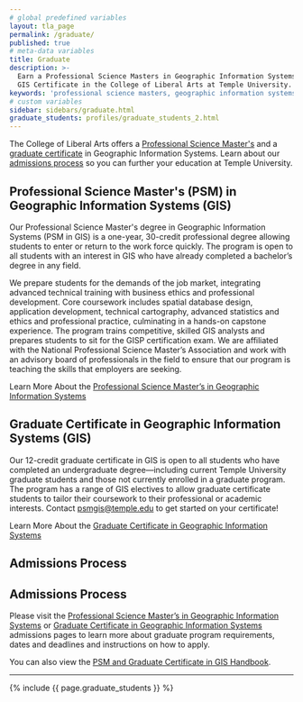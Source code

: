 ```yaml
---
# global predefined variables
layout: tla_page
permalink: /graduate/
published: true
# meta-data variables
title: Graduate
description: >-
  Earn a Professional Science Masters in Geographic Information Systems (PSM in GIS), or a
  GIS Certificate in the College of Liberal Arts at Temple University.
keywords: 'professional science masters, geographic information systems, graduate certificate, admissions'
# custom variables
sidebar: sidebars/graduate.html
graduate_students: profiles/graduate_students_2.html
---
```

The College of Liberal Arts offers a [Professional Science Master's](#professional-science-masters-psm-in-certificate-in-geographic-information-systems-gis) and a [graduate certificate](#graduate-certificate-in-certificate-in-geographic-information-systems) in Geographic Information Systems. Learn about our [admissions process](#admissions-process) so you can further your education at Temple University.

## Professional Science Master's (PSM) in Geographic Information Systems (GIS)
Our Professional Science Master's degree in Geographic Information Systems (PSM in GIS) is a one-year, 30-credit professional degree allowing students to enter or return to the work force quickly. The program is open to all students with an interest in GIS who have already completed a bachelor’s degree in any field.

We prepare students for the demands of the job market, integrating advanced technical training with business ethics and professional development. Core coursework includes spatial database design, application development, technical cartography, advanced statistics and ethics and professional practice, culminating in a hands-on capstone experience. The program trains competitive, skilled GIS analysts and prepares students to sit for the GISP certification exam. We are affiliated with the National Professional Science Master’s Association and work with an advisory board of professionals in the field to ensure that our program is teaching the skills that employers are seeking.

Learn More About the [Professional Science Master’s in Geographic Information Systems](https://www.temple.edu/academics/degree-programs/geographic-information-systems-psm-la-gis-psm/cla-geographic-information-systems-psm-admissions)

## Graduate Certificate in Geographic Information Systems (GIS)
Our 12-credit graduate certificate in GIS is open to all students who have completed an undergraduate degree—including current Temple University graduate students and those not currently enrolled in a graduate program. The program has a range of GIS electives to allow graduate certificate students to tailor their coursework to their professional or academic interests. Contact [psmgis@temple.edu](mailto:psmgis.temple.edu) to get started on your certificate!

Learn More About the [Graduate Certificate in Geographic Information Systems](https://www.temple.edu/academics/degree-programs/geographic-information-systems-certificate-graduate-la-gis-grad)

## Admissions Process
## Admissions Process
Please visit the [Professional Science Master’s in Geographic Information Systems](https://www.temple.edu/academics/degree-programs/geographic-information-systems-psm-la-gis-psm/cla-geographic-information-systems-psm-admissions) or [Graduate Certificate in Geographic Information Systems](https://www.temple.edu/academics/degree-programs/geographic-information-systems-certificate-graduate-la-gis-grad/cla-geographic-information-systems-ug-cert-admissions) admissions pages to learn more about graduate program requirements, dates and deadlines and instructions on how to apply.

You can also view the [PSM and Graduate Certificate in GIS Handbook](https://liberalarts.temple.edu/sites/liberalarts/files/Handbook%20for%20PSM%20and%20Certificate%20in%20GIS%2020180823%20%281%29.docx).

___

{% include {{ page.graduate_students }} %}
